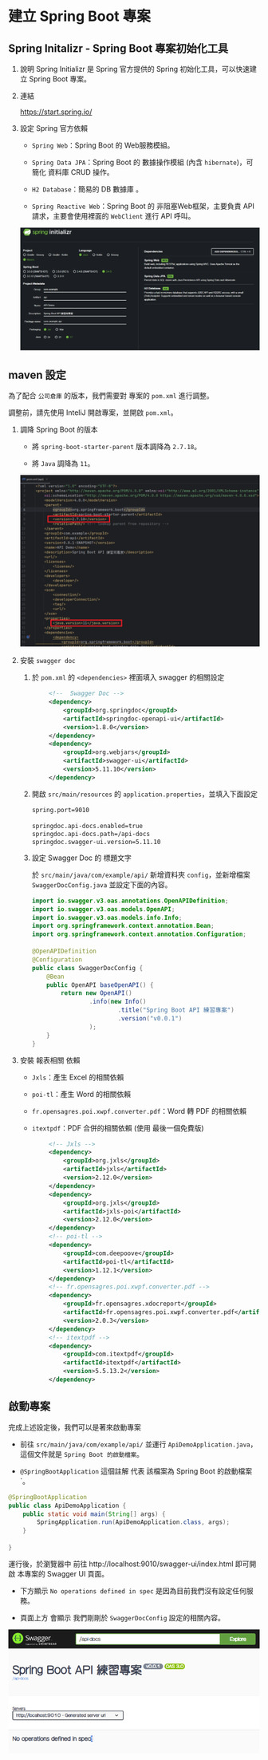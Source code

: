 # 建立 Spring Boot 專案

## Spring Initalizr - Spring Boot 專案初始化工具

1. 說明
   Spring Initializr 是 Spring 官方提供的 Spring 初始化工具，可以快速建立 Spring Boot 專案。

2. 連結
   
   https://start.spring.io/

3. 設定 Spring 官方依賴
   
   - `Spring Web`：Spring Boot 的 Web服務模組。
   
   - `Spring Data JPA`：Spring Boot 的 數據操作模組 (內含 `hibernate`)，可簡化 資料庫 CRUD 操作。
   
   - `H2 Database`：簡易的 DB 數據庫 。
   
   - `Spring Reactive Web`：Spring Boot 的 非阻塞Web框架，主要負責 API 請求，主要會使用裡面的 `WebClient` 進行 API 呼叫。
   
   ![](image\springInitializr.png)

## maven 設定

為了配合 `公司倉庫` 的版本，我們需要對 專案的 `pom.xml` 進行調整。

調整前，請先使用 InteliJ 開啟專案，並開啟 `pom.xml`。

1. 調降 Spring Boot 的版本
   
   - 將 `spring-boot-starter-parent` 版本調降為 `2.7.18`。
   
   - 將 `Java` 調降為 `11`。
   
   ![](image\pom.png)

2. 安裝 `swagger doc`
   
   1. 於 `pom.xml` 的 `<dependencies>` 裡面填入 swagger 的相關設定
   
   ```xml
           <!--  Swagger Doc -->        
           <dependency>
               <groupId>org.springdoc</groupId>
               <artifactId>springdoc-openapi-ui</artifactId>
               <version>1.8.0</version>
           </dependency>
           <dependency>
               <groupId>org.webjars</groupId>
               <artifactId>swagger-ui</artifactId>
               <version>5.11.10</version>
           </dependency>
   ```
   
   2. 開啟 `src/main/resources` 的 `application.properties`，並填入下面設定
      
      ```properties
      spring.port=9010
      
      springdoc.api-docs.enabled=true
      springdoc.api-docs.path=/api-docs
      springdoc.swagger-ui.version=5.11.10
      ```
   
   3. 設定 Swagger Doc 的 標題文字
      
      於 `src/main/java/com/example/api/` 新增資料夾 `config`，並新增檔案 `SwaggerDocConfig.java` 並設定下面的內容。
      
      ```java
      import io.swagger.v3.oas.annotations.OpenAPIDefinition;
      import io.swagger.v3.oas.models.OpenAPI;
      import io.swagger.v3.oas.models.info.Info;
      import org.springframework.context.annotation.Bean;
      import org.springframework.context.annotation.Configuration;
      
      @OpenAPIDefinition
      @Configuration
      public class SwaggerDocConfig {
          @Bean
          public OpenAPI baseOpenAPI() {
              return new OpenAPI()
                      .info(new Info()
                              .title("Spring Boot API 練習專案")
                              .version("v0.0.1")
                      );
          }
      }
      ```

3. 安裝 報表相關 依賴
   
   - `Jxls`：產生 Excel 的相關依賴
   
   - `poi-tl`：產生 Word 的相關依賴
   
   - `fr.opensagres.poi.xwpf.converter.pdf`：Word 轉 PDF 的相關依賴
   
   - `itextpdf`：PDF 合併的相關依賴 (使用 最後一個免費版)
   
   ```xml
           <!-- Jxls -->
           <dependency>
               <groupId>org.jxls</groupId>
               <artifactId>jxls</artifactId>
               <version>2.12.0</version>
           </dependency>
           <dependency>
               <groupId>org.jxls</groupId>
               <artifactId>jxls-poi</artifactId>
               <version>2.12.0</version>
           </dependency>
           <!-- poi-tl -->
           <dependency>
               <groupId>com.deepoove</groupId>
               <artifactId>poi-tl</artifactId>
               <version>1.12.1</version>
           </dependency>
           <!-- fr.opensagres.poi.xwpf.converter.pdf -->
           <dependency>
               <groupId>fr.opensagres.xdocreport</groupId>
               <artifactId>fr.opensagres.poi.xwpf.converter.pdf</artifactId>
               <version>2.0.3</version>
           </dependency>
           <!-- itextpdf -->
           <dependency>
               <groupId>com.itextpdf</groupId>
               <artifactId>itextpdf</artifactId>
               <version>5.5.13.2</version>
           </dependency>
   ```

## 啟動專案

完成上述設定後，我們可以是著來啟動專案

- 前往 `src/main/java/com/example/api/` 並運行 `ApiDemoApplication.java`，這個文件就是 `Spring Boot 的啟動檔案`。

- `@SpringBootApplication` 這個註解 代表 該檔案為 Spring Boot 的啟動檔案`。

```java
@SpringBootApplication
public class ApiDemoApplication {
    public static void main(String[] args) {
        SpringApplication.run(ApiDemoApplication.class, args);
    }

}
```

運行後，於瀏覽器中 前往 http://localhost:9010/swagger-ui/index.html 即可開啟 本專案的 Swagger UI 頁面。

- 下方顯示 `No operations defined in spec` 是因為目前我們沒有設定任何服務。

- 頁面上方 會顯示 我們剛剛於 `SwaggerDocConfig` 設定的相關內容。

![swagger.png](image\swagger.png)
